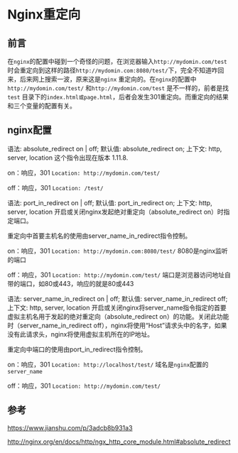 # Nginx重定向

## 前言

在`nginx`的配置中碰到一个奇怪的问题，在浏览器输入`http://mydomin.com/test`时会重定向到这样的路径`http://mydomin.com:8080/test/`下，完全不知道咋回来，后来网上搜索一波，原来这是`nginx` 重定向的。在`nginx`的配置中 `http://mydomin.com/test/` 和`http://mydomin.com/test` 是不一样的，前者是找`test` 目录下的`index.html或page.html`，后者会发生301重定向。而重定向的结果和三个变量的配置有关。

## nginx配置

语法:   absolute_redirect on | off;
默认值:  absolute_redirect on;
上下文:  http, server, location
这个指令出现在版本 1.11.8.

 on：响应，301 `Location: http://mydomin.com/test/` 

off：响应，301 `Location: /test/` 



语法: port_in_redirect on | off;
默认值: port_in_redirect on;
上下文: http, server, location
开启或关闭nginx发起绝对重定向（absolute_redirect on）时指定端口。

重定向中首要主机名的使用由server_name_in_redirect指令控制。

 on：响应，301 `Location: http://mydomin.com:8080/test/`  8080是nginx监听的端口

off：响应，301 `Location: http://mydomin.com/test/`  端口是浏览器访问地址自带的端口，如80或443，响应的就是80或443



语法: server_name_in_redirect on | off;
默认值: server_name_in_redirect off;
上下文: http, server, location
开启或关闭nginx将server_name指令指定的首要虚拟主机名用于发起的绝对重定向（absolute_redirect on）的功能。关闭此功能时（server_name_in_redirect off），nginx将使用“Host”请求头中的名字，如果没有此请求头，nginx将使用虚拟主机所在的IP地址。

重定向中端口的使用由port_in_redirect指令控制。



on：响应，301 `Location: http://localhost/test/`  域名是`nginx`配置的`server_name` 

off：响应，301 `Location: http://mydomin.com/test/`  

## 参考

https://www.jianshu.com/p/3adcb8b931a3

http://nginx.org/en/docs/http/ngx_http_core_module.html#absolute_redirect